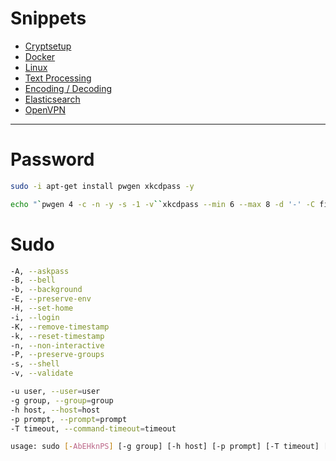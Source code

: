 # Snippets

* [Cryptsetup](cryptsetup.md)
* [Docker](docker.md)
* [Linux](linux.md)
* [Text Processing](text-processing.md)
* [Encoding / Decoding](encoding-decoding.md)
* [Elasticsearch](elasticsearch.md)
* [OpenVPN](openvpn.md)

---

# Password
```bash
sudo -i apt-get install pwgen xkcdpass -y

echo "`pwgen 4 -c -n -y -s -1 -v``xkcdpass --min 6 --max 8 -d '-' -C first -n 2 -c 1``pwgen 4 -c -n -y -s -1 -v`"
```

# Sudo

```bash
-A, --askpass
-B, --bell
-b, --background
-E, --preserve-env
-H, --set-home
-i, --login
-K, --remove-timestamp
-k, --reset-timestamp
-n, --non-interactive
-P, --preserve-groups
-s, --shell
-v, --validate
```

```bash
-u user, --user=user
-g group, --group=group
-h host, --host=host
-p prompt, --prompt=prompt
-T timeout, --command-timeout=timeout
```

```bash
usage: sudo [-AbEHknPS] [-g group] [-h host] [-p prompt] [-T timeout] [-u user] [VAR=value] [-i|-s] [<command>]
```
